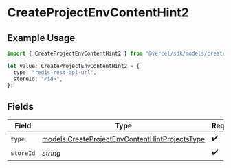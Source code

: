 # CreateProjectEnvContentHint2

## Example Usage

```typescript
import { CreateProjectEnvContentHint2 } from "@vercel/sdk/models/createprojectenvop.js";

let value: CreateProjectEnvContentHint2 = {
  type: "redis-rest-api-url",
  storeId: "<id>",
};
```

## Fields

| Field                                                                                                  | Type                                                                                                   | Required                                                                                               | Description                                                                                            |
| ------------------------------------------------------------------------------------------------------ | ------------------------------------------------------------------------------------------------------ | ------------------------------------------------------------------------------------------------------ | ------------------------------------------------------------------------------------------------------ |
| `type`                                                                                                 | [models.CreateProjectEnvContentHintProjectsType](../models/createprojectenvcontenthintprojectstype.md) | :heavy_check_mark:                                                                                     | N/A                                                                                                    |
| `storeId`                                                                                              | *string*                                                                                               | :heavy_check_mark:                                                                                     | N/A                                                                                                    |